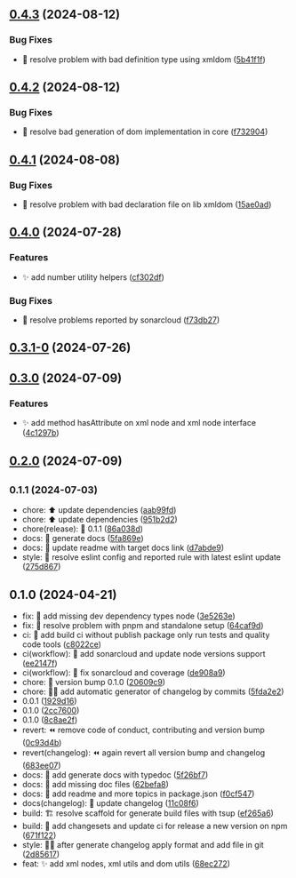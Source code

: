 ## [0.4.3](https://github.com/nodecfdi/cfdi-core/compare/v0.4.2...v0.4.3) (2024-08-12)

### Bug Fixes

* :bug: resolve problem with bad definition type using xmldom ([5b41f1f](https://github.com/nodecfdi/cfdi-core/commit/5b41f1f2b4f02769d3050c3bf9e1d39c5905501a))
## [0.4.2](https://github.com/nodecfdi/cfdi-core/compare/v0.4.1...v0.4.2) (2024-08-12)

### Bug Fixes

* :bug: resolve bad generation of dom implementation in core ([f732904](https://github.com/nodecfdi/cfdi-core/commit/f732904c0462930e42a2e3d5f754c9a805458a6a))
## [0.4.1](https://github.com/nodecfdi/cfdi-core/compare/v0.4.0...v0.4.1) (2024-08-08)

### Bug Fixes

* :bug: resolve problem with bad declaration file on lib xmldom ([15ae0ad](https://github.com/nodecfdi/cfdi-core/commit/15ae0ad83ef6322c5a819db86e9be58d8d5fb2dd))
## [0.4.0](https://github.com/nodecfdi/cfdi-core/compare/v0.3.1-0...v0.4.0) (2024-07-28)

### Features

* :sparkles: add number utility helpers ([cf302df](https://github.com/nodecfdi/cfdi-core/commit/cf302df361316bd6a679f607799c16a4a90ad1cc))

### Bug Fixes

* :bug: resolve problems reported by sonarcloud ([f73db27](https://github.com/nodecfdi/cfdi-core/commit/f73db277430f59e1508c7f99d275f5767e3837d3))
## [0.3.1-0](https://github.com/nodecfdi/cfdi-core/compare/v0.3.0...v0.3.1-0) (2024-07-26)
## [0.3.0](https://github.com/nodecfdi/cfdi-core/compare/v0.2.0...v0.3.0) (2024-07-09)

### Features

* :sparkles: add method hasAttribute on xml node and xml node interface ([4c1297b](https://github.com/nodecfdi/cfdi-core/commit/4c1297be225ea8be360c2938adbb3d6bba9f8d5d))
## [0.2.0](https://github.com/nodecfdi/cfdi-core/compare/v0.1.1...v0.2.0) (2024-07-09)
## <small>0.1.1 (2024-07-03)</small>

* chore: :arrow_up: update dependencies ([aab99fd](https://github.com/nodecfdi/cfdi-core/commit/aab99fd))
* chore: :arrow_up: update dependencies ([951b2d2](https://github.com/nodecfdi/cfdi-core/commit/951b2d2))
* chore(release): :tada: 0.1.1 ([86a038d](https://github.com/nodecfdi/cfdi-core/commit/86a038d))
* docs: :memo: generate docs ([5fa869e](https://github.com/nodecfdi/cfdi-core/commit/5fa869e))
* docs: :memo: update readme with target docs link ([d7abde9](https://github.com/nodecfdi/cfdi-core/commit/d7abde9))
* style: :rotating_light: resolve eslint config and reported rule with latest eslint update ([275d867](https://github.com/nodecfdi/cfdi-core/commit/275d867))



## 0.1.0 (2024-04-21)

* fix: :bug: add missing dev dependency types node ([3e5263e](https://github.com/nodecfdi/cfdi-core/commit/3e5263e))
* fix: :bug: resolve problem with pnpm and standalone setup ([64caf9d](https://github.com/nodecfdi/cfdi-core/commit/64caf9d))
* ci: :green_heart: add build ci without publish package only run tests and quality code tools ([c8022ce](https://github.com/nodecfdi/cfdi-core/commit/c8022ce))
* ci(workflow): :green_heart: add sonarcloud and update node versions support ([ee2147f](https://github.com/nodecfdi/cfdi-core/commit/ee2147f))
* ci(workflow): :green_heart: fix sonarcloud and coverage ([de908a9](https://github.com/nodecfdi/cfdi-core/commit/de908a9))
* chore: :rocket: version bump 0.1.0 ([20609c9](https://github.com/nodecfdi/cfdi-core/commit/20609c9))
* chore: :technologist: add automatic generator of changelog by commits ([5fda2e2](https://github.com/nodecfdi/cfdi-core/commit/5fda2e2))
* 0.0.1 ([1929d16](https://github.com/nodecfdi/cfdi-core/commit/1929d16))
* 0.1.0 ([2cc7600](https://github.com/nodecfdi/cfdi-core/commit/2cc7600))
* 0.1.0 ([8c8ae2f](https://github.com/nodecfdi/cfdi-core/commit/8c8ae2f))
* revert: :rewind: remove code of conduct, contributing and version bump ([0c93d4b](https://github.com/nodecfdi/cfdi-core/commit/0c93d4b))
* revert(changelog): :rewind: again revert all version bump and changelog ([683ee07](https://github.com/nodecfdi/cfdi-core/commit/683ee07))
* docs: :memo: add generate docs with typedoc ([5f26bf7](https://github.com/nodecfdi/cfdi-core/commit/5f26bf7))
* docs: :memo: add missing doc files ([62befa8](https://github.com/nodecfdi/cfdi-core/commit/62befa8))
* docs: :memo: add readme and more topics in package.json ([f0cf547](https://github.com/nodecfdi/cfdi-core/commit/f0cf547))
* docs(changelog): :memo: update changelog ([11c08f6](https://github.com/nodecfdi/cfdi-core/commit/11c08f6))
* build: :building_construction: resolve scaffold for generate build files with tsup ([ef265a6](https://github.com/nodecfdi/cfdi-core/commit/ef265a6))
* build: :construction_worker: add changesets and update ci for release a new version on npm ([671f122](https://github.com/nodecfdi/cfdi-core/commit/671f122))
* style: :technologist: after generate changelog apply format and add file in git ([2d85617](https://github.com/nodecfdi/cfdi-core/commit/2d85617))
* feat: :sparkles: add xml nodes, xml utils and dom utils ([68ec272](https://github.com/nodecfdi/cfdi-core/commit/68ec272))



